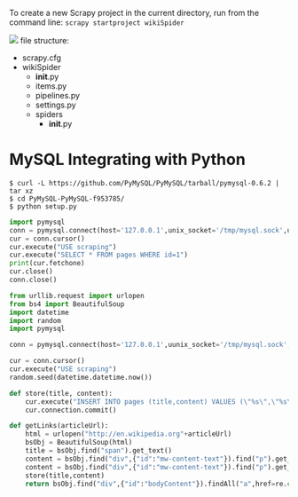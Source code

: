 To create a new Scrapy project in the current directory, run from the command line:
`scrapy startproject wikiSpider`

![](~/15-17-07.jpg)
file structure:
* scrapy.cfg
* wikiSpider
    * __init__.py
    * items.py
    * pipelines.py
    * settings.py
    * spiders
        * __init__.py



# MySQL Integrating with Python
```
$ curl -L https://github.com/PyMySQL/PyMySQL/tarball/pymysql-0.6.2 | tar xz
$ cd PyMySQL-PyMySQL-f953785/
$ python setup.py
```


```Python
import pymysql
conn = pymysql.connect(host='127.0.0.1',unix_socket='/tmp/mysql.sock',user='root',passwd=None,db='mysql')
cur = conn.cursor()
cur.execute("USE scraping")
cur.execute("SELECT * FROM pages WHERE id=1")
print(cur.fetchone)
cur.close()
conn.close()
```

```python
from urllib.request import urlopen
from bs4 import BeautifulSoup
import datetime
import random
import pymysql

conn = pymysql.connect(host='127.0.0.1',uunix_socket='/tmp/mysql.sock',user='root',passwd=None,db='mysql',charset='utf8')

cur = conn.cursor()
cur.execute("USE scraping")
random.seed(datetime.datetime.now())

def store(title, content):
    cur.execute("INSERT INTO pages (title,content) VALUES (\"%s\",\"%s\")",(title,content))
    cur.connection.commit()

def getLinks(articleUrl):
    html = urlopen("http://en.wikipedia.org"+articleUrl)
    bsObj = BeautifulSoup(html)
    title = bsObj.find("span").get_text()
    content = bsObj.find("div",{"id":"mw-content-text"}).find("p").get_text()
    content = bsObj.find("div",{"id":"mw-content-text"}).find("p").get_text()
    store(title,content)
    return bsObj.find("div",{"id":"bodyContent"}).findAll("a",href=re.compile("^(/wiki/)((?!:).)*$"))
